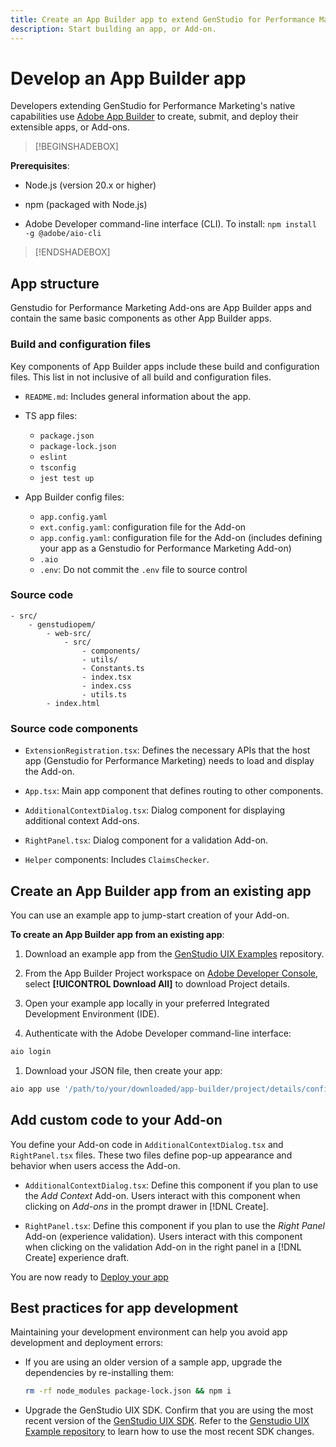 ```yaml
---
title: Create an App Builder app to extend GenStudio for Performance Marketing
description: Start building an app, or Add-on.
---
```

# Develop an App Builder app

Developers extending GenStudio for Performance Marketing's native capabilities use [Adobe App Builder](https://developer.adobe.com/app-builder/) to create, submit, and deploy their extensible apps, or Add-ons.

>[!BEGINSHADEBOX]

**Prerequisites**:

* Node.js (version 20.x or higher)

* npm (packaged with Node.js)

* Adobe Developer command-line interface (CLI). To install: `npm install -g @adobe/aio-cli`

>[!ENDSHADEBOX] 

## App structure

Genstudio for Performance Marketing Add-ons are App Builder apps and contain the same basic components as other App Builder apps.

### Build and configuration files

Key components of App Builder apps include these build and configuration files. This list in not inclusive of all build and configuration files.

* `README.md`: Includes general information about the app.

* TS app files:
  
  * `package.json`
  * `package-lock.json`
  * `eslint`
  * `tsconfig`
  * `jest test up`

* App Builder config files: 

  * `app.config.yaml`  
  * `ext.config.yaml`: configuration file for the Add-on
  * `app.config.yaml`: configuration file for the Add-on (includes defining your app as a Genstudio for Performance Marketing Add-on)
  * `.aio`
  * `.env`: Do not commit the `.env` file to source control

### Source code

```
- src/
    - genstudiopem/
        - web-src/
            - src/
                - components/
                - utils/
                - Constants.ts
                - index.tsx
                - index.css
                - utils.ts
        - index.html
```
 
### Source code components

* `ExtensionRegistration.tsx`: Defines the necessary APIs that the host app (Genstudio for Performance Marketing) needs to load and display the Add-on.

* `App.tsx`: Main app component that defines routing to other components.

* `AdditionalContextDialog.tsx`: Dialog component for displaying additional context Add-ons.

* `RightPanel.tsx`: Dialog component for a validation Add-on.

* `Helper` components: Includes `ClaimsChecker`.

## Create an App Builder app from an existing app

You can use an example app to jump-start creation of your Add-on. 

**To create an App Builder app from an existing app**:

1. Download an example app from the [GenStudio UIX Examples](https://github.com/adobe/genstudio-uix-examples) repository.

1. From the App Builder Project workspace on [Adobe Developer Console](https://developer.adobe.com/console/), select **[!UICONTROL Download All]** to download Project details.

1. Open your example app locally in your preferred Integrated Development Environment (IDE).

1. Authenticate with the Adobe Developer command-line interface:
  ```bash
  aio login
  ```

1. Download your JSON file, then create your app:
  ```bash
  aio app use '/path/to/your/downloaded/app-builder/project/details/config.json'
  ```

## Add custom code to your Add-on

You define your Add-on code in `AdditionalContextDialog.tsx` and `RightPanel.tsx` files. These two files define pop-up appearance and behavior when users access the Add-on.

* `AdditionalContextDialog.tsx`: Define this component if you plan to use the _Add Context_ Add-on. Users interact with this component when clicking on _Add-ons_ in the prompt drawer in [!DNL Create].

* `RightPanel.tsx`: Define this component if you plan to use the _Right Panel_ Add-on (experience validation). Users interact with this component when clicking on the validation Add-on in the right panel in a [!DNL Create] experience draft. 

You are now ready to [Deploy your app](deploy-app.md)

## Best practices for app development

Maintaining your development environment can help you avoid app development and deployment errors: 

* If you are using an older version of a sample app, upgrade the dependencies by re-installing them:

  ```bash
  rm -rf node_modules package-lock.json && npm i
  ```

* Upgrade the GenStudio UIX SDK. Confirm that you are using the most recent version of the [GenStudio UIX SDK](https://github.com/adobe/genstudio-uix-sdk). Refer to the [Genstudio UIX Example repository](https://github.com/adobe/genstudio-uix-examples) to learn how to use the most recent SDK changes.
